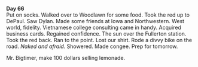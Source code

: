 **Day 66**  
Put on socks. Walked over to Woodlawn for some food. Took the red up to DePaul. Saw Dylan. Made some friends at Iowa and Northwestern. West world, fidelity. Vietnamese college consulting came in handy. Acquired business cards. Regained confidence. The sun over the Fullerton station. Took the red back. Ran to the point. Lost our shirt. Rode a divvy bike on the road. *Naked and afraid.* Showered. Made congee. Prep for tomorrow. 

Mr. Bigtimer, make 100 dollars selling lemonade.
